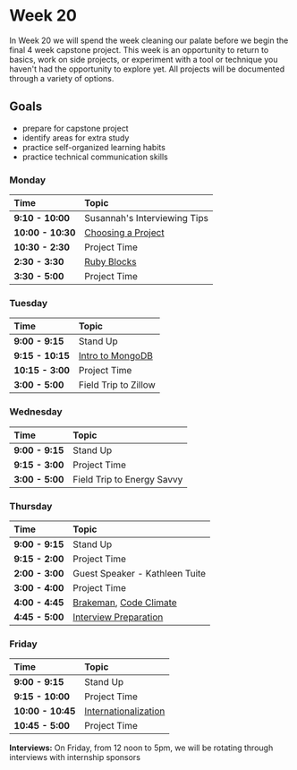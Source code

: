 # Week 20

In Week 20 we will spend the week cleaning our palate before we begin the final 4 week capstone project. This week is an opportunity to return to basics, work on side projects, or experiment with a tool or technique you haven't had the opportunity to explore yet. All projects will be documented through a variety of options.

## Goals

- prepare for capstone project
- identify areas for extra study
- practice self-organized learning habits
- practice technical communication skills

### Monday

| Time              | Topic                                        |
|:------------------|:---------------------------------------------|
| **9:10 - 10:00**  | Susannah's Interviewing Tips                 |
| **10:00 - 10:30** | [Choosing a Project](choose-your-project.md) |
| **10:30 - 2:30**  | Project Time                                 |
| **2:30 - 3:30**   | [Ruby Blocks](monday/ruby_blocks.md)         |
| **3:30 - 5:00**   | Project Time                                 |

### Tuesday

| Time             | Topic                                                  |
|:-----------------|:-------------------------------------------------------|
| **9:00 - 9:15**  | Stand Up                                               |
| **9:15 - 10:15** | [Intro to MongoDB](tuesday/introduction_to_mongodb.md) |
| **10:15 - 3:00** | Project Time                                           |
| **3:00 - 5:00**  | Field Trip to Zillow                                   |

### Wednesday

| Time            | Topic                      |
|:----------------|:---------------------------|
| **9:00 - 9:15** | Stand Up                   |
| **9:15 - 3:00** | Project Time               |
| **3:00 - 5:00** | Field Trip to Energy Savvy |

### Thursday

| Time            | Topic                            |
|:----------------|:---------------------------------|
| **9:00 - 9:15** | Stand Up                         |
| **9:15 - 2:00** | Project Time                     |
| **2:00 - 3:00** | Guest Speaker - Kathleen Tuite   |
| **3:00 - 4:00** | Project Time                     |
| **4:00 - 4:45** | [Brakeman](thursday/brakeman.md), [Code Climate](thursday/code_climate.md) |
| **4:45 - 5:00** | [Interview Preparation](thursday/preparing_for_interviews.md) |

### Friday

| Time              | Topic                                                  |
|:------------------|:-------------------------------------------------------|
| **9:00 - 9:15**   | Stand Up                                               |
| **9:15 - 10:00**  | Project Time                                           |
| **10:00 - 10:45** | [Internationalization](friday/internationalization.md) |
| **10:45 - 5:00**  | Project Time                                           |

**Interviews:** On Friday, from 12 noon to 5pm, we will be rotating through interviews with internship sponsors



